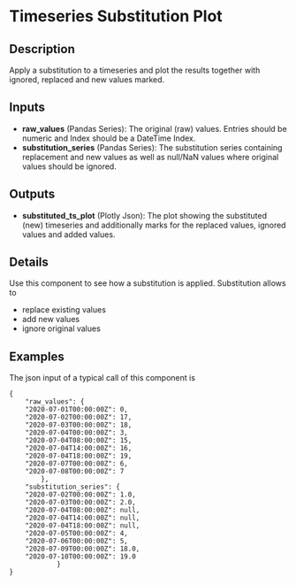 # Timeseries Substitution Plot

## Description
Apply a substitution to a timeseries and plot the results together with ignored, replaced and new values marked.

## Inputs
* **raw_values** (Pandas Series): The original (raw) values. Entries should be numeric and Index should be a DateTime Index.
* **substitution_series** (Pandas Series): The substitution series containing replacement and new values as well as null/NaN values where original values should be ignored.

## Outputs
* **substituted_ts_plot** (Plotly Json): The plot showing the substituted (new) timeseries and additionally marks for the replaced values, ignored values and added values.

## Details
Use this component to see how a substitution is applied. Substitution allows to
* replace existing values
* add new values
* ignore original values

## Examples
The json input of a typical call of this component is
```
{
	"raw_values": {
    "2020-07-01T00:00:00Z": 0,
    "2020-07-02T00:00:00Z": 17,
    "2020-07-03T00:00:00Z": 18,
    "2020-07-04T00:00:00Z": 3,
    "2020-07-04T08:00:00Z": 15,
    "2020-07-04T14:00:00Z": 16,
    "2020-07-04T18:00:00Z": 19,
    "2020-07-07T00:00:00Z": 6,
    "2020-07-08T00:00:00Z": 7
		},
	"substitution_series": {
    "2020-07-02T00:00:00Z": 1.0,
    "2020-07-03T00:00:00Z": 2.0,
    "2020-07-04T08:00:00Z": null,
    "2020-07-04T14:00:00Z": null,
    "2020-07-04T18:00:00Z": null,
    "2020-07-05T00:00:00Z": 4,
    "2020-07-06T00:00:00Z": 5,
    "2020-07-09T00:00:00Z": 18.0,
    "2020-07-10T00:00:00Z": 19.0
    		}
}
```
